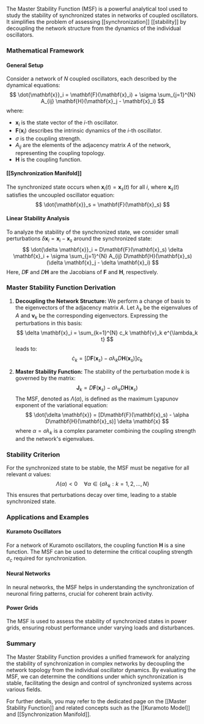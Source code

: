 The Master Stability Function (MSF) is a powerful analytical tool used to study the stability of synchronized states in networks of coupled oscillators. It simplifies the problem of assessing [[synchronization]] [[stability]] by decoupling the network structure from the dynamics of the individual oscillators.

### Mathematical Framework

#### General Setup
Consider a network of $N$ coupled oscillators, each described by the dynamical equations:
$$
\dot{\mathbf{x}}_i = \mathbf{F}(\mathbf{x}_i) + \sigma \sum_{j=1}^{N} A_{ij} \mathbf{H}(\mathbf{x}_j - \mathbf{x}_i)
$$
where:
- $\mathbf{x}_i$ is the state vector of the $i$-th oscillator.
- $\mathbf{F}(\mathbf{x}_i)$ describes the intrinsic dynamics of the $i$-th oscillator.
- $\sigma$ is the coupling strength.
- $A_{ij}$ are the elements of the adjacency matrix $A$ of the network, representing the coupling topology.
- $\mathbf{H}$ is the coupling function.

#### [[Synchronization Manifold]]
The synchronized state occurs when $\mathbf{x}_i(t) = \mathbf{x}_s(t)$ for all $i$, where $\mathbf{x}_s(t)$ satisfies the uncoupled oscillator equation:
$$
\dot{\mathbf{x}}_s = \mathbf{F}(\mathbf{x}_s)
$$

#### Linear Stability Analysis
To analyze the stability of the synchronized state, we consider small perturbations $\delta \mathbf{x}_i = \mathbf{x}_i - \mathbf{x}_s$ around the synchronized state:
$$
\dot{\delta \mathbf{x}}_i = D\mathbf{F}(\mathbf{x}_s) \delta \mathbf{x}_i + \sigma \sum_{j=1}^{N} A_{ij} D\mathbf{H}(\mathbf{x}_s)(\delta \mathbf{x}_j - \delta \mathbf{x}_i)
$$
Here, $D\mathbf{F}$ and $D\mathbf{H}$ are the Jacobians of $\mathbf{F}$ and $\mathbf{H}$, respectively.

### Master Stability Function Derivation

1. **Decoupling the Network Structure:**
   We perform a change of basis to the eigenvectors of the adjacency matrix $A$. Let $\lambda_k$ be the eigenvalues of $A$ and $\mathbf{v}_k$ be the corresponding eigenvectors. Expressing the perturbations in this basis:
   $$
   \delta \mathbf{x}_i = \sum_{k=1}^{N} c_k \mathbf{v}_k e^{\lambda_k t}
   $$
   leads to:
   $$
   \dot{c}_k = [D\mathbf{F}(\mathbf{x}_s) - \sigma \lambda_k D\mathbf{H}(\mathbf{x}_s)] c_k
   $$

2. **Master Stability Function:**
   The stability of the perturbation mode $k$ is governed by the matrix:
   $$
   \mathbf{J}_k = D\mathbf{F}(\mathbf{x}_s) - \sigma \lambda_k D\mathbf{H}(\mathbf{x}_s)
   $$
   The MSF, denoted as $\Lambda(\alpha)$, is defined as the maximum Lyapunov exponent of the variational equation:
   $$
   \dot{\delta \mathbf{x}} = [D\mathbf{F}(\mathbf{x}_s) - \alpha D\mathbf{H}(\mathbf{x}_s)] \delta \mathbf{x}
   $$
   where $\alpha = \sigma \lambda_k$ is a complex parameter combining the coupling strength and the network's eigenvalues.

### Stability Criterion
For the synchronized state to be stable, the MSF must be negative for all relevant $\alpha$ values:
$$
\Lambda(\alpha) < 0 \quad \forall \alpha \in \{\sigma \lambda_k : k = 1, 2, \ldots, N\}
$$
This ensures that perturbations decay over time, leading to a stable synchronized state.

### Applications and Examples

#### Kuramoto Oscillators
For a network of Kuramoto oscillators, the coupling function $\mathbf{H}$ is a sine function. The MSF can be used to determine the critical coupling strength $\sigma_c$ required for synchronization.

#### Neural Networks
In neural networks, the MSF helps in understanding the synchronization of neuronal firing patterns, crucial for coherent brain activity.

#### Power Grids
The MSF is used to assess the stability of synchronized states in power grids, ensuring robust performance under varying loads and disturbances.

### Summary
The Master Stability Function provides a unified framework for analyzing the stability of synchronization in complex networks by decoupling the network topology from the individual oscillator dynamics. By evaluating the MSF, we can determine the conditions under which synchronization is stable, facilitating the design and control of synchronized systems across various fields.

For further details, you may refer to the dedicated page on the [[Master Stability Function]] and related concepts such as the [[Kuramoto Model]] and [[Synchronization Manifold]].